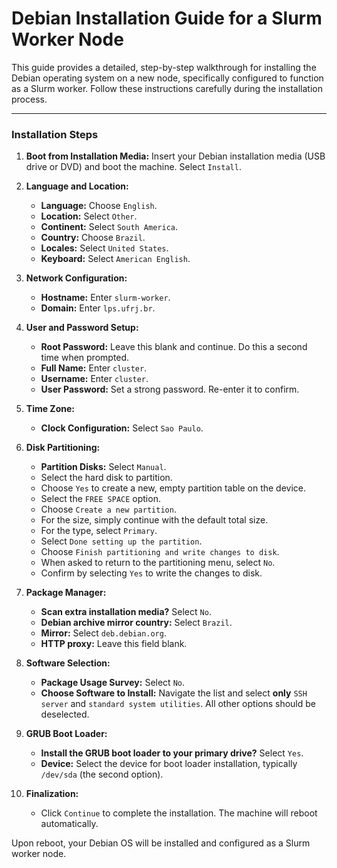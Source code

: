 # Debian Installation Guide for a Slurm Worker Node

This guide provides a detailed, step-by-step walkthrough for installing the Debian operating system on a new node, specifically configured to function as a Slurm worker. Follow these instructions carefully during the installation process.

---

### Installation Steps

1.  **Boot from Installation Media:** Insert your Debian installation media (USB drive or DVD) and boot the machine. Select `Install`.

2.  **Language and Location:**
    * **Language:** Choose `English`.
    * **Location:** Select `Other`.
    * **Continent:** Select `South America`.
    * **Country:** Choose `Brazil`.
    * **Locales:** Select `United States`.
    * **Keyboard:** Select `American English`.

3.  **Network Configuration:**
    * **Hostname:** Enter `slurm-worker`.
    * **Domain:** Enter `lps.ufrj.br`.

4.  **User and Password Setup:**
    * **Root Password:** Leave this blank and continue. Do this a second time when prompted.
    * **Full Name:** Enter `cluster`.
    * **Username:** Enter `cluster`.
    * **User Password:** Set a strong password. Re-enter it to confirm.

5.  **Time Zone:**
    * **Clock Configuration:** Select `Sao Paulo`.

6.  **Disk Partitioning:**
    * **Partition Disks:** Select `Manual`.
    * Select the hard disk to partition.
    * Choose `Yes` to create a new, empty partition table on the device.
    * Select the `FREE SPACE` option.
    * Choose `Create a new partition`.
    * For the size, simply continue with the default total size.
    * For the type, select `Primary`.
    * Select `Done setting up the partition`.
    * Choose `Finish partitioning and write changes to disk`.
    * When asked to return to the partitioning menu, select `No`.
    * Confirm by selecting `Yes` to write the changes to disk.

7.  **Package Manager:**
    * **Scan extra installation media?** Select `No`.
    * **Debian archive mirror country:** Select `Brazil`.
    * **Mirror:** Select `deb.debian.org`.
    * **HTTP proxy:** Leave this field blank.

8.  **Software Selection:**
    * **Package Usage Survey:** Select `No`.
    * **Choose Software to Install:** Navigate the list and select **only** `SSH server` and `standard system utilities`. All other options should be deselected.

9.  **GRUB Boot Loader:**
    * **Install the GRUB boot loader to your primary drive?** Select `Yes`.
    * **Device:** Select the device for boot loader installation, typically `/dev/sda` (the second option).

10. **Finalization:**
    * Click `Continue` to complete the installation. The machine will reboot automatically.

Upon reboot, your Debian OS will be installed and configured as a Slurm worker node.